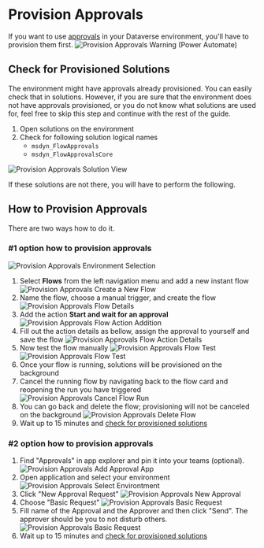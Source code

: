 # Provision Approvals
If you want to use [approvals](https://docs.microsoft.com/en-us/connectors/approvals/) in your Dataverse environment, you'll have to provision them first. 
![Provision Approvals Warning (Power Automate)](/.attachments/en/customizer-guide/modules/people/provision-approvals/provision-approvals-warning.png)

## Check for Provisioned Solutions
The environment might have approvals already provisioned. You can easily check that in solutions. However, if you are sure that the environment does not have approvals provisioned, or you do not know what solutions are used for, feel free to skip this step and continue with the rest of the guide.

1. Open solutions on the environment
1. Check for following solution logical names
   - `msdyn_FlowApprovals`
   - `msdyn_FlowApprovalsCore`

![Provision Approvals Solution View](/.attachments/en/customizer-guide/modules/people/provision-approvals/provision-approvals-solution-view.png)

If these solutions are not there, you will have to perform the following.

## How to Provision Approvals
There are two ways how to do it.
### #1 option how to provision approvals
![Provision Approvals Environment Selection](/.attachments/en/customizer-guide/modules/people/provision-approvals/provision-approvals-environment-selection.png)
1. Select **Flows** from the left navigation menu and add a new instant flow
![Provision Approvals Create a New Flow](/.attachments/en/customizer-guide/modules/people/provision-approvals/provision-approvals-create-flow.png)
1. Name the flow, choose a manual trigger, and create the flow
![Provision Approvals Flow Details](/.attachments/en/customizer-guide/modules/people/provision-approvals/provision-approvals-flow-info.png)
1. Add the action **Start and wait for an approval**
![Provision Approvals Flow Action Addition](/.attachments/en/customizer-guide/modules/people/provision-approvals/provision-approvals-flow-approval-action.png)
1. Fill out the action details as bellow, assign the approval to yourself and save the flow
![Provision Approvals Flow Action Details](/.attachments/en/customizer-guide/modules/people/provision-approvals/provision-approvals-flow-approval-action-details.png)
1. Now test the flow manually
![Provision Approvals Flow Test](/.attachments/en/customizer-guide/modules/people/provision-approvals/provision-approvals-test-flow.png)
![Provision Approvals Flow Test](/.attachments/en/customizer-guide/modules/people/provision-approvals/provision-approvals-test-flow-2.png)
1. Once your flow is running, solutions will be provisioned on the background
1. Cancel the running flow by navigating back to the flow card and reopening the run you have triggered
![Provision Approvals Cancel Flow Run](/.attachments/en/customizer-guide/modules/people/provision-approvals/provision-approvals-cancel-flow-run.png)
1. You can go back and delete the flow; provisioning will not be canceled on the background
![Provision Approvals Delete Flow](/.attachments/en/customizer-guide/modules/people/provision-approvals/provision-approvals-delete-flow.png)
1. Wait up to 15 minutes and [check for provisioned solutions](#check-for-provisioned-solutions)

### #2 option how to provision approvals
1. Find "Approvals" in app explorer and pin it into your teams (optional).
![Provision Approvals Add Approval App](/.attachments/en/customizer-guide/modules/people/provision-approvals/provision-approvals-add-approvals-app.png)
1. Open application and select your environment
![Provision Approvals Select Environtment](/.attachments/en/customizer-guide/modules/people/provision-approvals/provision-approvals-select-environment.png)
1. Click "New Approval Request" 
![Provision Approvals New Approval](/.attachments/en/customizer-guide/modules/people/provision-approvals/provision-approvals-new-approval.png)
1. Choose "Basic Request"
![Provision Approvals Basic Request](/.attachments/en/customizer-guide/modules/people/provision-approvals/provision-approvals-basic-request.png)
1. Fill name of the Approval and the Approver and then click "Send". The approver should be you to not disturb others.
![Provision Approvals Basic Request](/.attachments/en/customizer-guide/modules/people/provision-approvals/provision-approvals-approver.png)
1. Wait up to 15 minutes and [check for provisioned solutions](#check-for-provisioned-solutions)